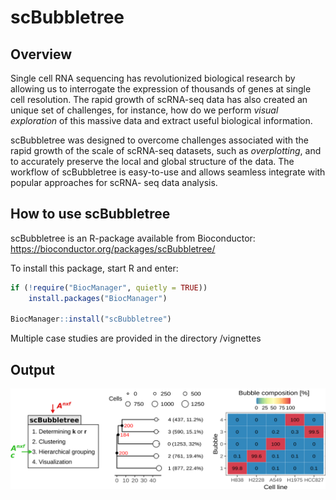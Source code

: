 # scBubbletree


## Overview 
Single cell RNA sequencing has revolutionized biological research by allowing 
us to interrogate the expression of thousands of genes at single cell resolution. 
The rapid growth of scRNA-seq data has also created an unique set of challenges,
for instance, how do we perform *visual exploration* of this massive data and 
extract useful biological information.

scBubbletree was designed to overcome challenges associated with the rapid growth 
of the scale of scRNA-seq datasets, such as *overplotting*, and to accurately 
preserve the local and global structure of the data. The workflow of scBubbletree 
is easy-to-use and allows seamless integrate with popular approaches for scRNA-
seq data analysis.

## How to use scBubbletree

scBubbletree is an R-package available from Bioconductor: https://bioconductor.org/packages/scBubbletree/

To install this package, start R and enter:

```r
if (!require("BiocManager", quietly = TRUE))
    install.packages("BiocManager")

BiocManager::install("scBubbletree")
```

Multiple case studies are provided in the directory /vignettes


## Output 

![alt text](logo.png)
